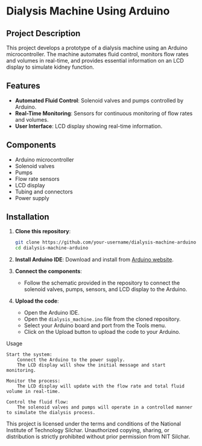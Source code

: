# Dialysis Machine Using Arduino

## Project Description

This project develops a prototype of a dialysis machine using an Arduino microcontroller. The machine automates fluid control, monitors flow rates and volumes in real-time, and provides essential information on an LCD display to simulate kidney function.

## Features

- **Automated Fluid Control**: Solenoid valves and pumps controlled by Arduino.
- **Real-Time Monitoring**: Sensors for continuous monitoring of flow rates and volumes.
- **User Interface**: LCD display showing real-time information.

## Components

- Arduino microcontroller
- Solenoid valves
- Pumps
- Flow rate sensors
- LCD display
- Tubing and connectors
- Power supply

## Installation

1. **Clone this repository**:
    ```sh
    git clone https://github.com/your-username/dialysis-machine-arduino.git
    cd dialysis-machine-arduino
    ```

2. **Install Arduino IDE**: Download and install from [Arduino website](https://www.arduino.cc/en/software).

3. **Connect the components**:
    - Follow the schematic provided in the repository to connect the solenoid valves, pumps, sensors, and LCD display to the Arduino.

4. **Upload the code**:
    - Open the Arduino IDE.
    - Open the `dialysis_machine.ino` file from the cloned repository.
    - Select your Arduino board and port from the Tools menu.
    - Click on the Upload button to upload the code to your Arduino.

Usage

    Start the system:
        Connect the Arduino to the power supply.
        The LCD display will show the initial message and start monitoring.

    Monitor the process:
        The LCD display will update with the flow rate and total fluid volume in real-time.

    Control the fluid flow:
        The solenoid valves and pumps will operate in a controlled manner to simulate the dialysis process.

This project is licensed under the terms and conditions of the National Institute of Technology Silchar. Unauthorized copying, sharing, or distribution is strictly prohibited without prior permission from NIT Silchar.
